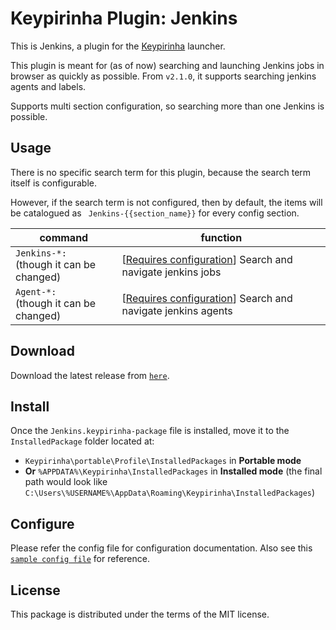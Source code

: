 # Keypirinha Plugin: Jenkins

This is Jenkins, a plugin for the
[Keypirinha](http://keypirinha.com) launcher.

This plugin is meant for (as of now) searching and launching Jenkins jobs in browser as quickly as possible.
From `v2.1.0`, it supports searching jenkins agents and labels.

Supports multi section configuration, so searching more than one Jenkins is possible.

## Usage

There is no specific search term for this plugin, because the search term itself is configurable.

However, if the search term is not configured, then by default, the items will be catalogued as `
Jenkins-{{section_name}}` for every config section.

| command                 | function                                                                                   |
|-------------------------|--------------------------------------------------------------------------------------------|
|`Jenkins-*:` <br/> (though it can be changed)             | [[Requires configuration](#Configure)] Search and navigate jenkins jobs                    |
|`Agent-*:` <br/> (though it can be changed)             | [[Requires configuration](#Configure)] Search and navigate jenkins agents                     |

## Download

Download the latest release from [`here`](https://github.com/mrraj470/keypirinha-jenkins/releases).

## Install

Once the `Jenkins.keypirinha-package` file is installed, move it to the `InstalledPackage` folder located at:

* `Keypirinha\portable\Profile\InstalledPackages` in **Portable mode**
* **Or** `%APPDATA%\Keypirinha\InstalledPackages` in **Installed mode** (the final path would look like
  `C:\Users\%USERNAME%\AppData\Roaming\Keypirinha\InstalledPackages`)

## Configure

Please refer the config file for configuration documentation. Also see
this [`sample config file`](https://github.com/mrraj470/Keypirinha-Jenkins/blob/master/sample_config_file.ini) for
reference.

## License

This package is distributed under the terms of the MIT license.
